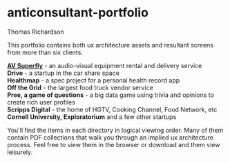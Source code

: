# anticonsultant-portfolio

Thomas Richardson

This portfolio contains both ux architecture assets and resultant screens from more than six clients.


<strong><a href="avsuperfly">AV Superfly</a></strong> - an audio-visual equipment rental and delivery service<br>
<strong>Drive</strong> - a startup in the car share space<br>
<strong>Healthmap</strong> - a spec project for a personal health record app<br>
<strong>Off the Grid</strong> - the largest food truck vendor service<br>
<strong>Pree, a game of questions</strong> - a big data game using trivia and opinions to create rich user profiles<br>
<strong>Scripps Digital</strong> - the home of HGTV, Cooking Channel, Food Network, etc<br>
<strong>Cornell University, Exploratorium</strong> and a few other startups<br>


You'll find the items in each directory in logical viewing order. Many of them contain PDF collections that walk you through an implied ux architecture process. Feel free to view them in the browser or download and them view leisurely. 
